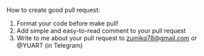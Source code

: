 How to create good pull request:
1) Format your code before make pull!
2) Add simple and easy-to-read comment to your pull request
3) Write to me about your pull request to zumikq78@gmail.com or @YUART (in Telegram)
